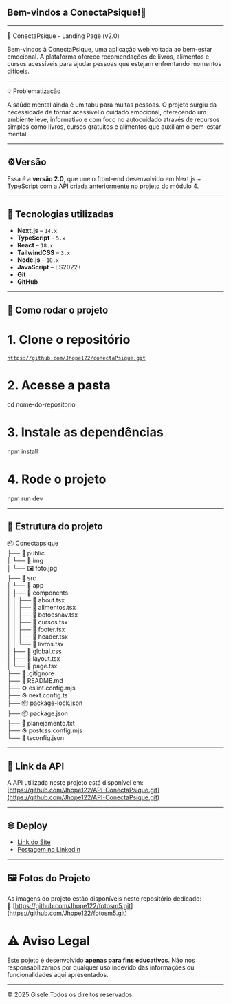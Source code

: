 
## Bem-vindos a ConectaPsique!💫
---
🧠 ConectaPsique - Landing Page (v2.0)

Bem-vindos à ConectaPsique, uma aplicação web voltada ao bem-estar emocional. A plataforma oferece recomendações de livros, alimentos e cursos acessíveis para ajudar pessoas que estejam enfrentando momentos difíceis.

---
💡 Problematização

A saúde mental ainda é um tabu para muitas pessoas. O projeto surgiu da necessidade de tornar acessível o cuidado emocional, oferecendo um ambiente leve, informativo e com foco no autocuidado através de recursos simples como livros, cursos gratuitos e alimentos que auxiliam o bem-estar mental.

---

## ⚙️Versão 

Essa é a **versão 2.0**, que une o front-end desenvolvido em Next.js + TypeScript com a API criada anteriormente no projeto do módulo 4.

---

## 🚀 Tecnologias utilizadas

- **Next.js** – `14.x`
- **TypeScript** – `5.x`
- **React** – `18.x`
- **TailwindCSS** – `3.x`
- **Node.js** – `18.x`
- **JavaScript** – ES2022+
- **Git**
- **GitHub**

---
## 📝 Como rodar o projeto

# 1. Clone o repositório
[`https://github.com/Jhope122/conectaPsique.git`](https://github.com/Jhope122/conectaPsique.git)

# 2. Acesse a pasta
cd nome-do-repositorio

# 3. Instale as dependências
npm install

# 4. Rode o projeto
npm run dev

---

## 📂 Estrutura do projeto 

📦 Conectapsique  
├── 📁 public  
│   └── 📁 img  
│       └── 🖼️ foto.jpg  
├── 📁 src  
│   └── 📁 app  
│       ├── 📁 components  
│       │   ├── 📄 about.tsx  
│       │   ├── 📄 alimentos.tsx  
│       │   ├── 📄 botoesnav.tsx  
│       │   ├── 📄 cursos.tsx  
│       │   ├── 📄 footer.tsx  
│       │   ├── 📄 header.tsx  
│       │   └── 📄 livros.tsx  
│       ├── 🎨 global.css  
│       ├── 🧩 layout.tsx  
│       └── 📄 page.tsx  
├── 📄 .gitignore  
├── 📄 README.md  
├── ⚙️ eslint.config.mjs  
├── ⚙️ next.config.ts  
├── 📦 package-lock.json  
├── 📦 package.json  
├── 📝 planejamento.txt  
├── ⚙️ postcss.config.mjs  
└── 📄 tsconfig.json

---
## 🔗 Link da API

A API utilizada neste projeto está disponível em:  
[https://github.com/Jhope122/API-ConectaPsique.git](https://github.com/Jhope122/API-ConectaPsique.git)

---

## 🌐 Deploy

- [Link do Site](https://conectapsique-5.onrender.com/)  
- [Postagem no LinkedIn](--)

---

## 🖼️ Fotos do Projeto

As imagens do projeto estão disponíveis neste repositório dedicado:  
🔗 [https://github.com/Jhope122/fotosm5.git](https://github.com/Jhope122/fotosm5.git)


# ⚠️ Aviso Legal 

Este pojeto é desenvolvido **apenas para fins educativos**. Não nos responsabilizamos por qualquer uso indevido das informações ou funcionalidades aqui apresentados.

---
&copy; 2025 Gisele.Todos os direitos reservados.
